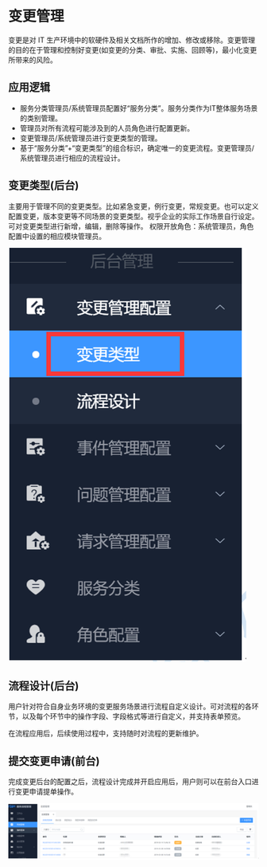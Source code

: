 # 变更管理

变更是对 IT 生产环境中的软硬件及相关文档所作的增加、修改或移除。变更管理的目的在于管理和控制好变更(如变更的分类、审批、实施、回顾等)，最小化变更所带来的风险。

## 应用逻辑

- 服务分类管理员/系统管理员配置好“服务分类”。服务分类作为IT整体服务场景的类别管理。
- 管理员对所有流程可能涉及到的人员角色进行配置更新。
- 变更管理员/系统管理员进行变更类型的管理。
- 基于“服务分类”+“变更类型”的组合标识，确定唯一的变更流程。变更管理员/系统管理员进行相应的流程设计。

## 变更类型(后台)

主要用于管理不同的变更类型。比如紧急变更，例行变更，常规变更。也可以定义配置变更，版本变更等不同场景的变更类型。视乎企业的实际工作场景自行设定。可对变更类型进行新增，编辑，删除等操作。
权限开放角色：系统管理员，角色配置中设置的相应模块管理员。

![-w2020](../assets/21.gif)

## 流程设计(后台)

用户针对符合自身业务环境的变更服务场景进行流程自定义设计。可对流程的各环节，以及每个环节中的操作字段、字段格式等进行自定义，并支持表单预览。

在流程应用后，后续使用过程中，支持随时对流程的更新维护。

## 提交变更申请(前台)

完成变更后台的配置之后，流程设计完成并开启应用后，用户则可以在前台入口进行变更申请提单操作。

![-w2020](../assets/22.gif)
